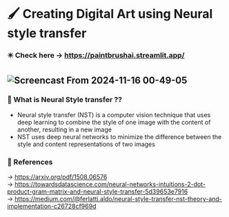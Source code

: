 # 🖌️ Creating Digital Art using Neural style transfer
### ✴️ Check here -> https://paintbrushai.streamlit.app/  
![Screencast From 2024-11-16 00-49-05](https://github.com/user-attachments/assets/6f81b062-4472-488b-bedf-5d51502f0d5c)  
---

### 🤷 What is Neural Style transfer ??  
* Neural style transfer (NST) is a computer vision technique that uses deep learning to combine the style of one image with the content of another, resulting in a new image
*  NST uses deep neural networks to minimize the difference between the style and content representations of two images

### 🔗 References
-> https://arxiv.org/pdf/1508.06576  
-> https://towardsdatascience.com/neural-networks-intuitions-2-dot-product-gram-matrix-and-neural-style-transfer-5d39653e7916  
-> https://medium.com/@ferlatti.aldo/neural-style-transfer-nst-theory-and-implementation-c26728cf969d  
